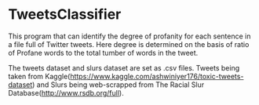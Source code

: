 # TweetsClassifier
This program that can identify the degree of profanity for each sentence in a file full of Twitter tweets. Here degree is determined on the basis of ratio of Profane words to the total tumber of words in the tweet.

The tweets dataset and slurs dataset are set as .csv files. Tweets being taken from Kaggle(https://www.kaggle.com/ashwiniyer176/toxic-tweets-dataset) and Slurs being web-scrapped from The Racial Slur Database(http://www.rsdb.org/full).
